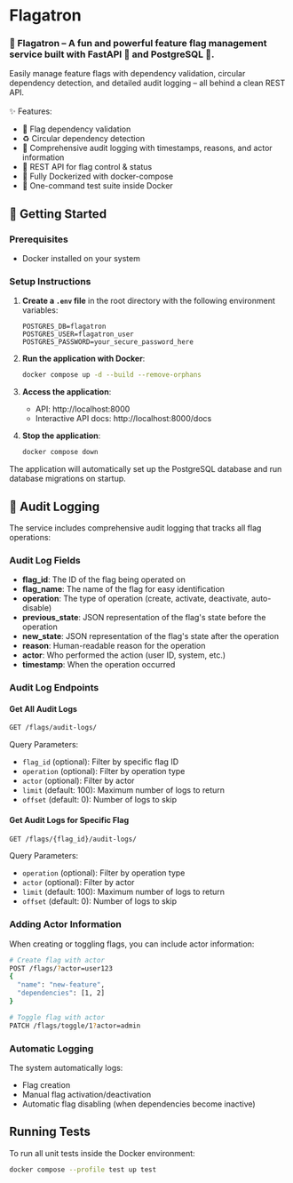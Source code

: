 # Flagatron
### 🚩 Flagatron – A fun and powerful feature flag management service built with FastAPI 🐍 and PostgreSQL 🐘.

Easily manage feature flags with dependency validation, circular dependency detection, and detailed audit logging – all behind a clean REST API.<br/><br/>
✨ Features:

- 🔗 Flag dependency validation
- ♻️ Circular dependency detection
- 📝 Comprehensive audit logging with timestamps, reasons, and actor information
- 🧰 REST API for flag control & status
- 🐳 Fully Dockerized with docker-compose
- 🧪 One-command test suite inside Docker

## 🚀 Getting Started

### Prerequisites
- Docker installed on your system

### Setup Instructions

1. **Create a `.env` file** in the root directory with the following environment variables:
   ```env
   POSTGRES_DB=flagatron
   POSTGRES_USER=flagatron_user
   POSTGRES_PASSWORD=your_secure_password_here
   ```

2. **Run the application with Docker**:
   ```bash
   docker compose up -d --build --remove-orphans
   ```

3. **Access the application**:
   - API: http://localhost:8000
   - Interactive API docs: http://localhost:8000/docs

4. **Stop the application**:
   ```bash
   docker compose down
   ```

The application will automatically set up the PostgreSQL database and run database migrations on startup.

## 📝 Audit Logging

The service includes comprehensive audit logging that tracks all flag operations:

### Audit Log Fields
- **flag_id**: The ID of the flag being operated on
- **flag_name**: The name of the flag for easy identification
- **operation**: The type of operation (create, activate, deactivate, auto-disable)
- **previous_state**: JSON representation of the flag's state before the operation
- **new_state**: JSON representation of the flag's state after the operation
- **reason**: Human-readable reason for the operation
- **actor**: Who performed the action (user ID, system, etc.)
- **timestamp**: When the operation occurred

### Audit Log Endpoints

#### Get All Audit Logs
```bash
GET /flags/audit-logs/
```

Query Parameters:
- `flag_id` (optional): Filter by specific flag ID
- `operation` (optional): Filter by operation type
- `actor` (optional): Filter by actor
- `limit` (default: 100): Maximum number of logs to return
- `offset` (default: 0): Number of logs to skip

#### Get Audit Logs for Specific Flag
```bash
GET /flags/{flag_id}/audit-logs/
```

Query Parameters:
- `operation` (optional): Filter by operation type
- `actor` (optional): Filter by actor
- `limit` (default: 100): Maximum number of logs to return
- `offset` (default: 0): Number of logs to skip

### Adding Actor Information

When creating or toggling flags, you can include actor information:

```bash
# Create flag with actor
POST /flags/?actor=user123
{
  "name": "new-feature",
  "dependencies": [1, 2]
}

# Toggle flag with actor
PATCH /flags/toggle/1?actor=admin
```

### Automatic Logging

The system automatically logs:
- Flag creation
- Manual flag activation/deactivation
- Automatic flag disabling (when dependencies become inactive)

## Running Tests

To run all unit tests inside the Docker environment:

```sh
docker compose --profile test up test
```
